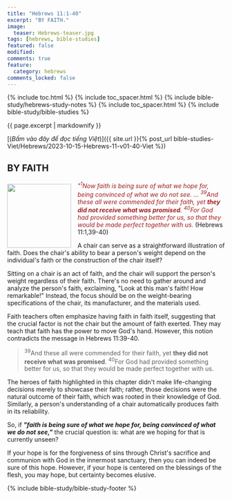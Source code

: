 ```yaml
---
title: "Hebrews 11:1-40"
excerpt: "BY FAITH."
image:
  teaser: Hebrews-teaser.jpg
tags: [hebrews, bible-studies]
featured: false
modified:
comments: true
feature:
  category: hebrews
comments_locked: false
---
```


{% include toc.html %}
{% include toc_spacer.html %}
{% include bible-study/hebrews-study-notes %}
{% include toc_spacer.html %}
{% include bible-study/bible-studies %}

{{ page.excerpt | markdownify }}

[(<em>Bấm vào đây để đọc tiếng Việt</em>)]({{ site.url }}{% post_url bible-studies-Viet/Hebrews/2023-10-15-Hebrews-11-v01-40-Viet %})

## BY FAITH
<div>
<p>
<img alt src="{{ site.url }}/assets/images/Hebrews-teaser.jpg" style="border: 0px none; margin: 7px 15px 0px 0px; max-width: 100%; height: 148px; padding: 0px; float: left;">
    <span style="color: rgb(159, 29, 33);"><i>"<sup>1</sup>Now faith is being sure of what we hope for, being convinced of what we do not see. ... <sup>39</sup>And these all were commended for their faith, yet <strong>they did not receive what was promised</strong>. <sup>40</sup>For God had provided something better for us, so that they would be made perfect together with us.</i></span> (Hebrews 11:1,39-40)
    </p>
</div>

A chair can serve as a straightforward illustration of faith. Does the chair's ability to bear a person's weight depend on the individual's faith or the construction of the chair itself?

Sitting on a chair is an act of faith, and the chair will support the person's weight regardless of their faith. There's no need to gather around and analyze the person's faith, exclaiming, "Look at this man's faith! How remarkable!" Instead, the focus should be on the weight-bearing specifications of the chair, its manufacturer, and the materials used.

Faith teachers often emphasize having faith in faith itself, suggesting that the crucial factor is not the chair but the amount of faith exerted. They may teach that faith has the power to move God's hand. However, this notion contradicts the message in Hebrews 11:39-40.

>  <sup>39</sup>And these all were commended for their faith, yet <strong>they did not receive what was promised</strong>. <sup>40</sup>For God had provided something better for us, so that they would be made perfect together with us.

The heroes of faith highlighted in this chapter didn't make life-changing decisions merely to showcase their faith; rather, those decisions were the natural outcome of their faith, which was rooted in their knowledge of God. Similarly, a person's understanding of a chair automatically produces faith in its reliability.

So, if ***"faith is being sure of what we hope for, being convinced of what we do not see,"*** the crucial question is: what are we hoping for that is currently unseen?

If your hope is for the forgiveness of sins through Christ's sacrifice and communion with God in the innermost sanctuary, then you can indeed be sure of this hope. However, if your hope is centered on the blessings of the flesh, you may hope, but certainty becomes elusive.

{% include bible-study/bible-study-footer %}

